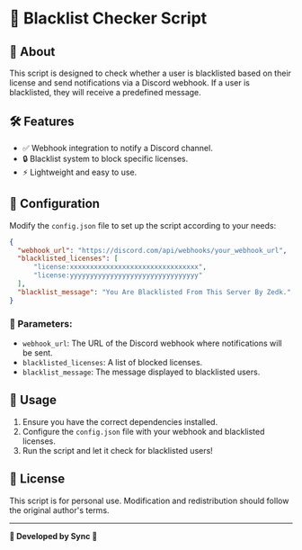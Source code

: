 # 🚀 Blacklist Checker Script

## 📌 About
This script is designed to check whether a user is blacklisted based on their license and send notifications via a Discord webhook. If a user is blacklisted, they will receive a predefined message.

## 🛠️ Features
- ✅ Webhook integration to notify a Discord channel.
- 🔒 Blacklist system to block specific licenses.
- ⚡ Lightweight and easy to use.

## 📂 Configuration
Modify the `config.json` file to set up the script according to your needs:

```json
{
  "webhook_url": "https://discord.com/api/webhooks/your_webhook_url",
  "blacklisted_licenses": [
      "license:xxxxxxxxxxxxxxxxxxxxxxxxxxxxxxxx",
      "license:yyyyyyyyyyyyyyyyyyyyyyyyyyyyyyyy"
  ],
  "blacklist_message": "You Are Blacklisted From This Server By Zedk."
}
```

### 🔧 Parameters:
- `webhook_url`: The URL of the Discord webhook where notifications will be sent.
- `blacklisted_licenses`: A list of blocked licenses.
- `blacklist_message`: The message displayed to blacklisted users.

## 🚀 Usage
1. Ensure you have the correct dependencies installed.
2. Configure the `config.json` file with your webhook and blacklisted licenses.
3. Run the script and let it check for blacklisted users!

## 📜 License
This script is for personal use. Modification and redistribution should follow the original author's terms.

---
**🔰 Developed by Sync 🔰**
